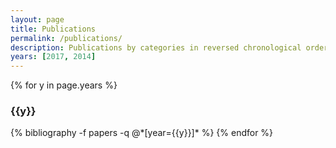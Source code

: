 ```yaml
---
layout: page
title: Publications
permalink: /publications/
description: Publications by categories in reversed chronological order. Generated by jekyll-scholar.
years: [2017, 2014]
---
```


{% for y in page.years %}
  <h3 class="year">{{y}}</h3>
  {% bibliography -f papers -q @*[year={{y}}]* %}
{% endfor %}
